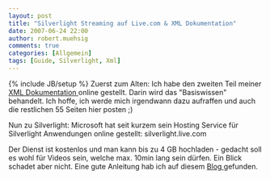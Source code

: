 ```yaml
---
layout: post
title: "Silverlight Streaming auf Live.com & XML Dokumentation"
date: 2007-06-24 22:00
author: robert.muehsig
comments: true
categories: [Allgemein]
tags: [Guide, Silverlight, Xml]
---
```

{% include JB/setup %}
Zuerst zum Alten: Ich habe den zweiten Teil meiner<a href="{{BASE_PATH}}/artikel/guide-xml-basiswissen/" title="Guide: XML Basiswissen"> XML Dokumentation </a>online gestellt. Darin wird das "Basiswissen" behandelt. Ich hoffe, ich werde mich irgendwann dazu aufraffen und auch die restlichen 55 Seiten hier posten ;)

Nun zu Silverlight: Microsoft hat seit kurzem sein Hosting Service für Silverlight Anwendungen online gestellt: silverlight.live.com

Der Dienst ist kostenlos und man kann bis zu 4 GB hochladen - gedacht soll es wohl für Videos sein, welche max. 10min lang sein dürfen. Ein Blick schadet aber nicht.
Eine gute Anleitung hab ich auf diesem <a target="_blank" href="http://www.fabiopedrosa.info/2007/06/19/how-to-get-started-with-silverlight-streaming/" title="Silverlight Blog">Blog </a>gefunden.
